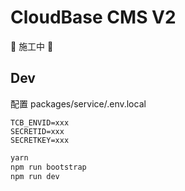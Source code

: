 # CloudBase CMS V2

👷 施工中 🚧

## Dev

配置 packages/service/.env.local

```
TCB_ENVID=xxx
SECRETID=xxx
SECRETKEY=xxx
```

```bash
yarn
npm run bootstrap
npm run dev
```
